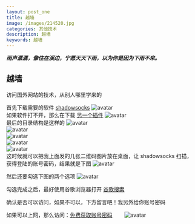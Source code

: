 ```yaml
---
layout: post_one
title: 越墙
image: /images/214520.jpg
categories: 其他技术
description: 越墙
keywords: 越墙
---
```


***雨声潺潺，像住在溪边，宁愿天天下雨，以为你是因为下雨不来。***

## 越墙
访问国外网站的技术，从别人哪里学来的   

首先下载需要的软件
[shadowsocks](https://github.com/shadowsocks/shadowsocks-windows/releases)
![avatar](/images/otherTechnological/e6b50e5.png)   
如果软件打不开，那么在下载 [另一个插件](https://github.com/shadowsocks/shadowsocks-windows)
![avatar](/images/otherTechnological/7956bb1.png)  
最后的目录结构是这样的
![avatar](/images/otherTechnological/d07230d.png)  
![avatar](/images/otherTechnological/1d25fc47.png)  
![avatar](/images/otherTechnological/b6bf678.png)  
![avatar](/images/otherTechnological/eabda4.png)  
![avatar](/images/otherTechnological/d91d7.png)  
这时候就可以把我上面发的几张二维码图片放在桌面，让 shadowsocks 扫描，获得登陆的账号密码，结果就是下图
![avatar](/images/otherTechnological/2384d.png)  

然后还要勾选下图的两个选项
![avatar](/images/otherTechnological/88481.png)  

勾选完成之后，最好使用谷歌浏览器打开 [谷歌搜索](https://www.google.com.hk/)

确认是否可以访问，如果不可以，下方留言吧！我另外给你账号密码  

如果可以上网，那么访问：[免费获取账号密码](https://free-ss.site/)　　
![avatar](/images/otherTechnological/eb81b71.png)  


